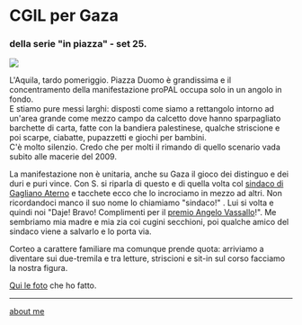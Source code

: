 # CGIL per Gaza  
### della serie "in piazza" - set 25. 

![](https://live.staticflickr.com/65535/54799610433_6247f74ab5_c.jpg) 

L'Aquila, tardo pomeriggio. Piazza Duomo è grandissima e il concentramento della manifestazione proPAL occupa solo in un angolo in fondo.     
E stiamo pure messi larghi: disposti come siamo a rettangolo intorno ad un'area grande come mezzo campo da calcetto dove hanno sparpagliato barchette di carta, fatte con la bandiera palestinese, qualche striscione e poi scarpe, ciabatte, pupazzetti e giochi per bambini.  
C'è molto silenzio. Credo che per  molti il rimando di quello scenario vada subito alle macerie del 2009.   

La manifestazione non è unitaria, anche su Gaza il gioco dei distinguo e dei duri e puri vince. Con S. si riparla di questo e di quella volta col [sindaco di Gagliano Aterno](https://cacioman.substack.com/p/sobrieta) e tacchete ecco che lo incrociamo in mezzo ad altri. Non ricordandoci manco il suo nome lo chiamiamo "sindaco!" . Lui si volta e quindi noi "Daje! Bravo! Complimenti per il [premio Angelo Vassallo](https://abruzzolive.it/il-sindaco-di-gagliano-aterno-luca-santilli-vince-il-premio-angelo-vassallo/)!". Me sembriamo mia madre e mia zia coi cugini secchioni, poi qualche amico del sindaco viene a salvarlo e lo porta via.  

Corteo a carattere familiare ma comunque prende quota: arriviamo a diventare sui due-tremila e tra letture, striscioni e sit-in sul corso facciamo la nostra figura.  

[Qui le foto](https://www.flickr.com/gp/cacioman/0q4x4zdg2u) che ho fatto.

---  
[about me](https://about.me/cacioman)
